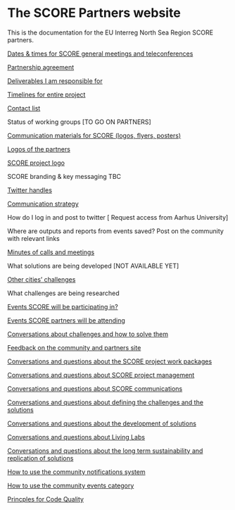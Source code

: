 # The SCORE Partners website

This is the documentation for the EU Interreg North Sea Region SCORE partners.

[Dates & times for SCORE general meetings and teleconferences](https://drive.google.com/drive/folders/1Az0HaQP5zGSIk1jlsftmITsSJWb5ntN4)

[Partnership agreement](https://drive.google.com/open?id=0B_auLtDQpnPSUlczY2ZkQzFtSDg)

[Deliverables I am responsible for](https://docs.google.com/spreadsheets/d/11sLQA2fUnOnImzHoXHQuAa8HfGA8MN3fATlHlMvqT6c/edit#gid=1899654704)

[Timelines for entire project](https://docs.google.com/spreadsheets/d/11sLQA2fUnOnImzHoXHQuAa8HfGA8MN3fATlHlMvqT6c/edit#gid=1899654704)

[Contact list](https://drive.google.com/open?id=1fAv9HC1QhA7HBqc64Tnxlymm3CsIC-J4tWkyHP-nagU)

Status of working groups [TO GO ON PARTNERS]

[Communication materials for SCORE (logos, flyers, posters)](https://drive.google.com/open?id=12x_kePC1FDFsa7bIhRgZEITDcjF02ly9)

[Logos of the partners](https://drive.google.com/open?id=1kesP1dYrl9A9ta3KuB3UPgsa8y-O3pX7)

[SCORE project logo](https://drive.google.com/open?id=1VZ2RG_A3rZKd9KNB9EJwqb-WsU-tRmsr)

SCORE branding & key messaging
TBC

[Twitter handles](https://docs.google.com/spreadsheets/d/1wlijZ7soZfMOZZ6bLlpO72uG7UTvNy1jZ80nbJe13z4/edit#gid=1673019241)

[Communication strategy](https://drive.google.com/open?id=15T_kU64ACstPyZb1HlvwqStwgGkguI2W)

How do I log in and post to twitter 
[ Request access from Aarhus University]

Where are outputs and reports from events saved?
Post on the community with relevant links

[Minutes of calls and meetings](https://drive.google.com/open?id=1yJ9bKCz3uhGGhx_othd09Bpq_afyyPPl)

What solutions are being developed [NOT AVAILABLE YET]

[Other cities’ challenges](https://docs.google.com/spreadsheets/d/1xaikhivpKiXqctTN3Rb6pvz8oB6T9EGcIloBYLDaO5Y/edit#gid=0)

What challenges are being researched 

[Events SCORE will be participating in?](https://score.community/c/events/l/agenda)

[Events SCORE partners will be attending](https://score.community/c/events/l/agenda)

[Conversations about challenges and how to solve them](https://score.community/c/working-groups)

[Feedback on the community and partners site](https://score.community/c/meta)

[Conversations and questions about the SCORE project work packages](https://score.community/c/work-packages)

[Conversations and questions about SCORE project management](https://score.community/c/work-packages/project-management)

[Conversations and questions about SCORE communications](https://score.community/c/work-packages/communication)

[Conversations and questions about defining the challenges and the solutions](https://score.community/c/work-packages/challenges-and-solutions)

[Conversations and questions about the development of solutions](https://score.community/c/work-packages/solution-development)

[Conversations and questions about Living Labs](https://score.community/c/work-packages/living-labs)

[Conversations and questions about the long term sustainability and replication of solutions](https://score.community/c/work-packages/scale-up)

[How to use the community notifications system](http://score.partners/guides/community-notifications.html)

[How to use the community events category](http://score.partners/guides/community-events-category.html)

[Princples for Code Quality](https://github.com/score-partners/quality-code)
